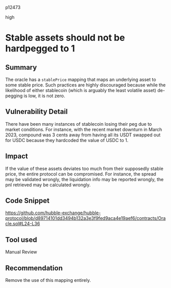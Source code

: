 p12473

high

# Stable assets should not be hardpegged to 1

## Summary

The oracle has a `stablePrice` mapping that maps an underlying asset to some stable price. Such practices are highly discouraged because while the likelihood of either stablecoin (which is arguably the least volatile asset) de-pegging is low, it is not zero.

## Vulnerability Detail

There have been many instances of stablecoin losing their peg due to market conditions. For instance, with the recent market downturn in March 2023, compound was 3 cents away from having all its USDT swapped out for USDC because they hardcoded the value of USDC to 1.

## Impact

If the value of these assets deviates too much from their supposedly stable price, the entire protocol can be compromised. For instance, the spread may be validated wrongly, the liquidation info may be reported wrongly, the pnl retrieved may be calculated wrongly.

## Code Snippet

https://github.com/hubble-exchange/hubble-protocol/blob/d89714101dd3494b132a3e3f9fed9aca4e19aef6/contracts/Oracle.sol#L24-L36

## Tool used

Manual Review

## Recommendation

Remove the use of this mapping entirely.